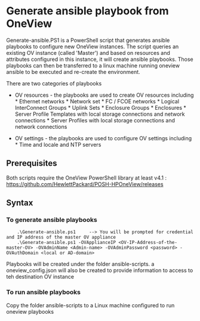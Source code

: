 # Generate ansible playbook from OneView

Generate-ansible.PS1 is a PowerShell script that generates ansible playbooks to configure new OneView instances. The script queries an existing OV instance (called 'Master') and based on resources and attributes configured in this instance, it will create ansible playbooks. Those playbooks can then be transferred to a linux machine running oneview ansible to be executed and re-create the environment. 

There are two categories of playbooks
* OV resources - the playbooks are used to create OV resources including
        * Ethernet networks
        * Network set
        * FC / FCOE networks
        * Logical InterConnect Groups
        * Uplink Sets
        * Enclosure Groups
        * Enclosures
        * Server Profile Templates with local storage connections and network connections
        * Server Profiles with local storage connections and network connections

* OV settings - the playbooks are used to configure OV settings including  
        * Time and locale and NTP servers



## Prerequisites
Both scripts require the OneView PowerShell library at least v4.1 : https://github.com/HewlettPackard/POSH-HPOneView/releases


## Syntax

### To generate ansible playbooks

```
    .\Generate-ansible.ps1     --> You will be prompted for credential and IP address of the master OV appliance
    .\Generate-ansible.ps1 -OVApplianceIP <OV-IP-Address-of-the-master-OV> -OVAdminName <Admin-name> -OVAdminPassword <password> -OVAuthDomain <local or AD-domain>

```
Playbooks will be created under the folder ansible-scripts. a oneview_config.json will also be created to provide information to access to teh destination OV instance

### To run ansible playbooks
Copy the folder ansible-scripts to a Linux machine configured to run oneview playbooks
